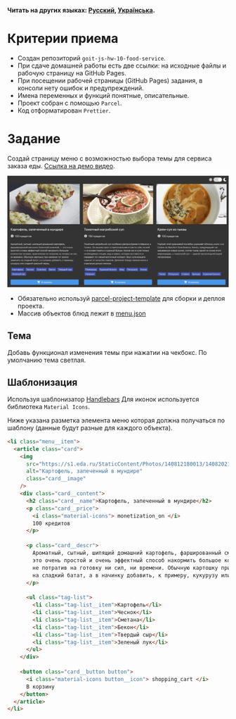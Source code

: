 **Читать на других языках: [Русский](README.md), [Українська](README.ua.md).**

# Критерии приема

- Создан репозиторий `goit-js-hw-10-food-service`.
- При сдаче домашней работы есть две ссылки: на исходные файлы и рабочую страницу на GitHub Pages.
- При посещении рабочей страницы (GitHub Pages) задания, в консоли нету ошибок и предупреждений.
- Имена переменных и функций понятные, описательные.
- Проект собран с помощью `Parcel`.
- Код отформатирован `Prettier`.

# Задание

Создай страницу меню с возможностью выбора темы для сервиса заказа еды.
[Ссылка на демо видео](https://take.ms/RxIlv).

![Превью страницы](preview.jpg)

- Обязательно используй
  [parcel-project-template](https://github.com/goitacademy/parcel-project-template) для сборки и
  деплоя проекта.
- Массив объектов блюд лежит в [menu.json](./src/menu.json)

## Тема

Добавь функционал изменения темы при нажатии на чекбокс. По умолчанию тема светлая.

## Шаблонизация

Используя шаблонизатор [Handlebars](https://handlebarsjs.com/) Для иконок используется библиотека
`Material Icons`.

Ниже указана разметка элемента меню которая должна получаться по шаблону (данные будут разные для
каждого объекта).

```html
<li class="menu__item">
  <article class="card">
    <img
      src="https://s1.eda.ru/StaticContent/Photos/140812180013/140820212258/p_O.jpg"
      alt="Картофель, запеченный в мундире"
      class="card__image"
    />
    <div class="card__content">
      <h2 class="card__name">Картофель, запеченный в мундире</h2>
      <p class="card__price">
        <i class="material-icons"> monetization_on </i>
        100 кредитов
      </p>

      <p class="card__descr">
        Ароматный, сытный, шипящий домашний картофель, фаршированный сметанно-беконной начинкой, —
        это очень простой и очень эффектный способ накормить большое количество человек, практически
        не потратив на готовку ни сил, ни времени. Обычную картошку при желании тут можно заменить
        на сладкий батат, а в начинку добавить, к примеру, кукурузу или сладкий красный перец.
      </p>

      <ul class="tag-list">
        <li class="tag-list__item">Картофель</li>
        <li class="tag-list__item">Чеснок</li>
        <li class="tag-list__item">Сметана</li>
        <li class="tag-list__item">Бекон</li>
        <li class="tag-list__item">Твердый сыр</li>
        <li class="tag-list__item">Зеленый лук</li>
      </ul>
    </div>

    <button class="card__button button">
      <i class="material-icons button__icon"> shopping_cart </i>
      В корзину
    </button>
  </article>
</li>
```
